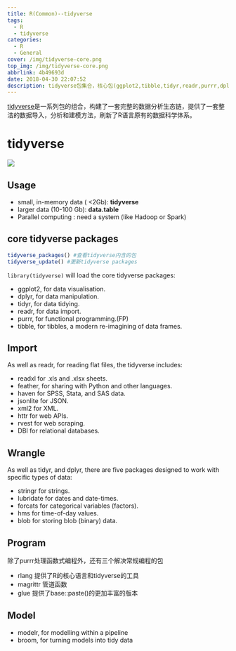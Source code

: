 ```yaml
---
title: R(Common)--tidyverse
tags:
  - R
  - tidyverse
categories:
  - R
  - General
cover: /img/tidyverse-core.png
top_img: /img/tidyverse-core.png
abbrlink: 4b49693d
date: 2018-04-30 22:07:52
description: tidyverse包集合，核心包(ggplot2,tibble,tidyr,readr,purrr,dplyr)
---
```


[tidyverse](https://www.tidyverse.org/)是一系列包的组合，构建了一套完整的数据分析生态链，提供了一套整洁的数据导入，分析和建模方法，刷新了R语言原有的数据科学体系。

<!-- more -->

# tidyverse

![](https://warehouse-1310574346.cos.ap-shanghai.myqcloud.com/images/common/tidyverse_flow.png)


## Usage

- small, in-memory data ( <2Gb):   **tidyverse**
- larger data (10-100 Gb):   **data.table**
- Parallel computing :   need a system (like Hadoop or Spark)

## core tidyverse packages

```R
tidyverse_packages() #查看tidyverse内含的包
tidyverse_update() #更新tidyverse packages
```
`library(tidyverse)` will load the core tidyverse packages:

- ggplot2, for data visualisation.
- dplyr, for data manipulation.
- tidyr, for data tidying.
- readr, for data import.
- purrr, for functional programming.(FP)
- tibble, for tibbles, a modern re-imagining of data frames.

## Import

As well as readr, for reading flat files, the tidyverse includes:

- readxl for .xls and .xlsx sheets.
- feather, for sharing with Python and other languages.
- haven for SPSS, Stata, and SAS data.
- jsonlite for JSON.
- xml2 for XML.
- httr for web APIs.
- rvest for web scraping.
- DBI for relational databases.

## Wrangle

As well as tidyr, and dplyr, there are five packages designed to work with specific types of data:

- stringr for strings.
- lubridate for dates and date-times.
- forcats for categorical variables (factors).
- hms for time-of-day values.
- blob for storing blob (binary) data.

## Program

除了purrr处理函数式编程外，还有三个解决常规编程的包

- rlang 提供了R的核心语言和tidyverse的工具
- magrittr 管道函数
- glue 提供了base::paste()的更加丰富的版本 

## Model

- modelr, for modelling within a pipeline
- broom, for turning models into tidy data
